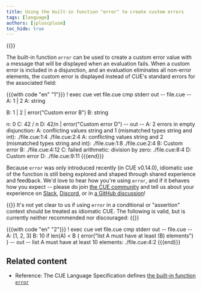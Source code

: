 ```yaml
---
title: Using the built-in function "error" to create custom errors
tags: [language]
authors: [jpluscplusm]
toc_hide: true
---
```

{{<sidenote text="Requires CUE v0.14.0 or later" >}}

The built-in function `error` can be used to create a custom error value with a
message that will be displayed when an evaluation fails.
When a custom error is included in a disjunction, and an evaluation eliminates
all non-error elements, the custom error is displayed instead of CUE's standard
errors for the associated field:

<!--more-->

{{{with code "en" "1"}}}
! exec cue vet file.cue
cmp stderr out
-- file.cue --
A: 1 | 2
A: string

B: 1 | 2 | error("Custom error B")
B: string

n: 0
C: 42 / n
D: 42/n | error("Custom error D")
-- out --
A: 2 errors in empty disjunction:
A: conflicting values string and 1 (mismatched types string and int):
    ./file.cue:1:4
    ./file.cue:2:4
A: conflicting values string and 2 (mismatched types string and int):
    ./file.cue:1:8
    ./file.cue:2:4
B: Custom error B:
    ./file.cue:4:12
C: failed arithmetic: division by zero:
    ./file.cue:8:4
D: Custom error D:
    ./file.cue:9:11
{{{end}}}

Because `error` was only introduced recently (in CUE v0.14.0), idiomatic use of
the function is still being explored and shaped through shared experience and
feedback. We'd love to hear how you're using `error`, and if it behaves how you
expect -- please do join [the CUE community](/community/) and tell us about
your experience on [Slack](/s/slack), [Discord](/s/discord), or in
[a GitHub discussion](/discussions/)!

{{<warning>}}
It's not yet clear to us if using `error` in a conditional or "assertion"
context should be treated as idiomatic CUE. The following is valid, but is
currently neither recommended nor discouraged:
{{</warning>}}

{{{with code "en" "2"}}}
! exec cue vet file.cue
cmp stderr out
-- file.cue --
A: [1, 2, 3]
B: 10
if len(A) < B {
	error("list A must have at least \(B) elements")
}
-- out --
list A must have at least 10 elements:
    ./file.cue:4:2
{{{end}}}

## Related content

- Reference: The CUE Language Specification defines
  [the built-in function `error`]({{<relref"docs/reference/spec/#error">}})
